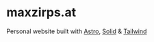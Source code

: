 # maxzirps.at

Personal website built with [Astro](https://astro.build/), [Solid](https://www.solidjs.com/) & [Tailwind](https://tailwindcss.com/)
